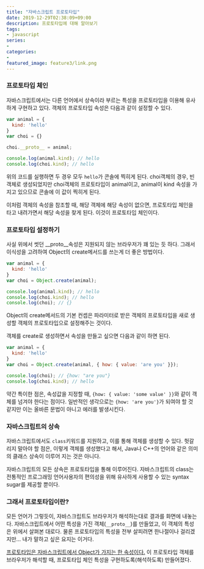 ```yaml
---
title: "자바스크립트 프로토타입"
date: 2019-12-29T02:38:09+09:00
description: 프로토타입에 대해 알아보기
tags:
- javascript
series:
-
categories:
-
featured_image: feature3/link.png
---
```


### 프로토타입 체인

자바스크립트에서는 다른 언어에서 상속이라 부르는 특성을 프로토타입을 이용해 유사하게 구현하고 있다. 객체의 프로토타입 속성은 다음과 같이 설정할 수 있다.

```javascript
var animal = {
  kind: 'hello'
}
var choi = {}

choi.__proto__ = animal;

console.log(animal.kind); // hello
console.log(choi.kind); // hello
```

위의 코드를 실행하면 두 경우 모두 `hello`가 콘솔에 찍히게 된다. choi객체의 경우, 빈 객체로 생성되었지만 choi객체의 프로토타입이 animal이고, animal이 kind 속성을 가지고 있으므로 콘솔에 이 값이 찍히게 된다.

이처럼 객체의 속성을 참조할 때, 해당 객체에 해당 속성이 없으면, 프로토타입 체인을 타고 내려가면서 해당 속성을 찾게 된다. 이것이 프로토타입 체인이다.

### 프로토타입 설정하기

사실 위에서 썻던 __proto__속성은 지원되지 않는 브라우저가 꽤 있는 듯 하다. 그래서 이식성을 고려하여 Object의 create메서드를 쓰는게 더 좋은 방법이다.

```javascript
var animal = {
  kind: 'hello'
}
var choi = Object.create(animal);

console.log(animal.kind); // hello
console.log(choi.kind); // hello
console.log(choi); // {}
```

Object의 create메서드의 기본 컨셉은 파라미터로 받은 객체의 프로토타입을 새로 생성할 객체의 프로토타입으로 설정해주는 것이다.

객체를 create로 생성하면서 속성을 만들고 싶으면 다음과 같이 하면 된다.

```javascript
var animal = {
  kind: 'hello'
}
var choi = Object.create(animal, { how: { value: 'are you' }});

console.log(choi); // {how: "are you"}
console.log(choi.kind); // hello
```

약간 특이한 점은, 속성값을 지정할 때, `{how: { value: 'some value' }}`와 같이 객체를 넘겨야 한다는 점이다. 일반적인 생각으로는 `{how: 'are you'}`가 되여야 할 것 같지만 이는 올바른 문법이 아니고 에러를 발생시킨다.

### 자바스크립트의 상속

자바스크립트에서도 `class`키워드를 지원하고, 이를 통해 객체를 생성할 수 있다. 헛갈리지 말아야 할 점은, 이렇게 객체를 생성했다고 해서, Java나 C++의 언어와 같은 의미의 클래스 상속이 이루어 지는 것은 아니다.

자바스크립트의 모든 상속은 프로토타입을 통해 이루어진다. 자바스크립트의 class는 전통적인 프로그래밍 언어사용자의 편의성을 위해 유사하게 사용할 수 있는 syntax sugar를 제공할 뿐이다.

### 그래서 프로토타입이란?

모든 언어가 그렇듯이, 자바스크립트도 브라우저가 해석하는대로 결과를 화면에 내놓는다. 자바스크립트에서 어떤 특성을 가진 객체(`__proto__`)를 만들었고, 이 객체의 특성은 위에서 살펴본 대로다. 물론 프로토타입의 특성을 전부 살피려면 한나절이나 걸리겠지만... 내가 말하고 싶은 요지는 이거다.

<U>프로토타입은 자바스크립트에서 Object가 가지는 한 속성이다.</U> 이 프로토타입 객체를 브라우저가 해석할 때, 프로토타입 체인 특성을 구현하도록(해석하도록) 만들어졌다.